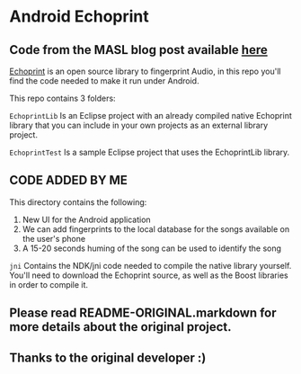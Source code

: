# Android Echoprint

## Code from the MASL blog post available [here](http://masl.cis.gvsu.edu/2012/01/25/android-echoprint/)

[Echoprint](http://echoprint.me) is an open source library to fingerprint Audio, in this repo you'll find the code needed to make it run under Android.

This repo contains 3 folders:

`EchoprintLib` Is an Eclipse project with an already compiled native Echoprint library that you can include in your own projects as an external library project.

`EchoprintTest` Is a sample Eclipse project that uses the EchoprintLib library.

## CODE ADDED BY ME 
This directory contains the following:
1. New UI for the Android application
2. We can add fingerprints to the local database for the songs available on the user's phone
3. A 15-20 seconds huming of the song can be used to identify the song

`jni` Contains the NDK/jni code needed to compile the native library yourself. You'll need to download the Echoprint source, as well as the Boost libraries in order to compile it.

## Please read README-ORIGINAL.markdown for more details about the original project.
## Thanks to the original developer :)